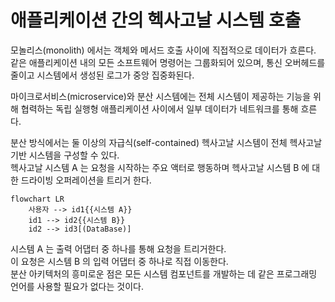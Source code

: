 # 애플리케이션 간의 헥사고날 시스템 호출

모놀리스(monolith) 에서는 객체와 메서드 호출 사이에 직접적으로 데이터가 흐른다.  
같은 애플리케이션 내의 모든 소프트웨어 명령어는 그룹화되어 있으며, 통신 오버헤드를 줄이고 시스템에서 생성된 로그가 중앙 집중화된다.  

마이크로서비스(microservice)와 분산 시스템에는 전체 시스템이 제공하는 기능을 위해 협력하는 독립 실행형 애플리케이션 사이에서 일부 데이터가 네트워크를 통해 흐른다.  

분산 방식에서는 둘 이상의 자급식(self-contained) 헥사고날 시스템이 전체 헥사고날 기반 시스템을 구성할 수 있다.  
헥사고날 시스템 A 는 요청을 시작하는 주요 액터로 행동하며 헥사고날 시스템 B 에 대한 드라이빙 오퍼레이션을 트리거 한다.

```mermaid
flowchart LR
    사용자 --> id1{{시스템 A}}
    id1 --> id2{{시스템 B}}
    id2 --> id3[(DataBase)]
```

시스템 A 는 출력 어댑터 중 하나를 통해 요청을 트리거한다.  
이 요청은 시스템 B 의 입력 어댑터 중 하나로 직접 이동한다.  
분산 아키텍처의 흥미로운 점은 모든 시스템 컴포넌트를 개발하는 데 같은 프로그래밍 언어를 사용할 필요가 없다는 것이다.